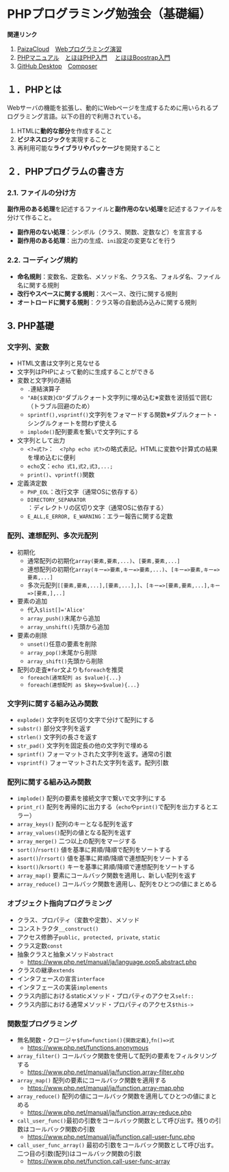 # PHPプログラミング勉強会（基礎編）

**関連リンク**
1. [PaizaCloud](https://paiza.io/ja/projects/new?language=php)　[Webプログラミング演習](http://www-dx.ip.kyusan-u.ac.jp/rs/site/r06wp/)
1. [PHPマニュアル](https://www.php.net/manual/ja/index.php)　[とほほPHP入門](https://www.tohoho-web.com/php/index.html)　 [とほほBoostrap入門](https://www.tohoho-web.com/bootstrap5/index.html)
1. [GitHub Desktop](https://docs.github.com/ja/desktop)　[Composer](https://getcomposer.org/download/)

## １．PHPとは

Webサーバの機能を拡張し、動的にWebページを生成するために用いられるプログラミング言語。以下の目的で利用されている。

1. HTMLに**動的な部分**を作成すること
2. **ビジネスロジック**を実現すること
3. 再利用可能な**ライブラリやパッケージ**を開発すること 

## ２．PHPプログラムの書き方

### 2.1. ファイルの分け方

**副作用のある処理**を記述するファイルと**副作用のない処理**を記述するファイルを分けて作ること。

- **副作用のない処理**：シンボル（クラス、関数、定数など）を宣言する
- **副作用のある処理**：出力の生成、`ini`設定の変更などを行う

### 2.2. コーディング規約

- **命名規則**：変数名、定数名、メソッド名、クラス名、フォルダ名、ファイル名に関する規則
- **改行やスペースに関する規則**：スペース、改行に関する規則
- **オートロードに関する規則**：クラス等の自動読み込みに関する規則

## 3. PHP基礎

###  文字列、変数
- HTML文書は文字列と見なせる
- 文字列はPHPによって動的に生成することができる
- 変数と文字列の連結
  - `.`連結演算子
  - `"AB{$変数}CD"`ダブルクォート文字列に埋め込む※変数を波括弧で囲む（トラブル回避のため）
  - `sprintf(),vsprintf()`文字列をフォマードする関数※ダブルクォート・シングルクォートを問わず使える
  - `implode()`配列要素を繋いで文字列にする
- 文字列として出力
  - `<?=式?>`：　`<?php echo 式?>`の略式表記。HTMLに変数や計算式の結果を埋め込むに便利
  - `echo`文：`echo 式1,式2,式3,...;`
  - `print()`、`vprintf()`関数
- 定義済定数
  - `PHP_EOL`：改行文字（通常OSに依存する）
  - `DIRECTORY_SEPARATOR`：ディレクトリの区切り文字（通常OSに依存する）
  - `E_ALL,E_ERROR, E_WARNING`：エラー報告に関する定数

### 配列、連想配列、多次元配列

- 初期化
  - 通常配列の初期化`array(要素,要素,...)`、`[要素,要素,...]`
  - 連想配列の初期化`array(キー=>要素,キー=>要素,...)`、`[キー=>要素,キー=>要素,...]`
  - 多次元配列`[[要素,要素,...],[要素,...],]`、`[キー=>[要素,要素,...],キー=>[要素,],..]`
- 要素の追加
  - 代入`$list[]='Alice'`
  - `array_push()`末尾から追加 
  - `array_unshift()`先頭から追加 
- 要素の削除
  - `unset()`任意の要素を削除
  - `array_pop()`末尾から削除
  - `array_shift()`先頭から削除 
- 配列の走査※`for`文よりも`foreach`を推奨
  - `foreach(通常配列 as $value){...}`
  - `foreach(連想配列 as $key=>$value){...}`

### 文字列に関する組み込み関数

- `explode()` 文字列を区切り文字で分けて配列にする
- `substr()` 部分文字列を返す
- `strlen()` 文字列の長さを返す
- `str_pad()` 文字列を固定長の他の文字列で埋める
- `sprintf()` フォーマットされた文字列を返す。通常の引数
- `vsprintf()` フォーマットされた文字列を返す。配列引数

### 配列に関する組み込み関数

- `implode()` 配列の要素を接続文字で繋いで文字列にする
- `print_r()` 配列を再帰的に出力する（`echo`や`print()`で配列を出力するとエラー）
- `array_keys()` 配列のキーとなる配列を返す
- `array_values()`配列の値となる配列を返す
- `array_merge()` 二つ以上の配列をマージする
- `sort()`/`rsort()` 値を基準に昇順/降順で配列をソートする
- `asort()`/`rrsort()`  値を基準に昇順/降順で連想配列をソートする 
- `ksort()`/`krsort()`  キーを基準に昇順/降順で連想配列をソートする 
- `array_map()` 要素にコールバック関数を適用し、新しい配列を返す
- `array_reduce()` コールバック関数を適用し、配列をひとつの値にまとめる

### オブジェクト指向プログラミング
- クラス、プロパティ（変数や定数）、メソッド
- コンストラクタ`__construct()`
- アクセス修飾子`public, protected, private`, `static`
- クラス定数`const`
- 抽象クラスと抽象メソッド`abstract`
  - https://www.php.net/manual/ja/language.oop5.abstract.php
- クラスの継承`extends`
- インタフェースの宣言`interface`
- インタフェースの実装`implements`
- クラス内部におけるstaticメソッド・プロパティのアクセス`self::`
- クラス内部における通常メソッド・プロパティのアクセス`$this->`

### 関数型プログラミング
- 無名関数・クロージャ`$fun=function(){関数定義}`,`fn()=>式` 
  - https://www.php.net/functions.anonymous
- `array_filter()` コールバック関数を使用して配列の要素をフィルタリングする 
  - https://www.php.net/manual/ja/function.array-filter.php
- `array_map()` 配列の要素にコールバック関数を適用する
  - https://www.php.net/manual/ja/function.array-map.php
- `array_reduce()` 配列の値にコールバック関数を適用してひとつの値にまとめる
  - https://www.php.net/manual/ja/function.array-reduce.php
- `call_user_func()`最初の引数をコールバック関数として呼び出す。残りの引数はコールバック関数の引数
  - https://www.php.net/manual/ja/function.call-user-func.php
- `call_user_func_array()` 最初の引数をコールバック関数として呼び出す。二つ目の引数(配列)はコールバック関数の引数
  - https://www.php.net/function.call-user-func-array
